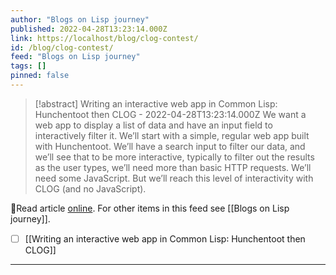 ```yaml
---
author: "Blogs on Lisp journey"
published: 2022-04-28T13:23:14.000Z
link: https://localhost/blog/clog-contest/
id: /blog/clog-contest/
feed: "Blogs on Lisp journey"
tags: []
pinned: false
---
```

> [!abstract] Writing an interactive web app in Common Lisp: Hunchentoot then CLOG - 2022-04-28T13:23:14.000Z
> We want a web app to display a list of data and have an input field to interactively filter it. We’ll start with a simple, regular web app built with Hunchentoot. We’ll have a search input to filter our data, and we’ll see that to be more interactive, typically to filter out the results as the user types, we’ll need more than basic HTTP requests. We’ll need some JavaScript. But we’ll reach this level of interactivity with CLOG (and no JavaScript).

🔗Read article [online](https://localhost/blog/clog-contest/). For other items in this feed see [[Blogs on Lisp journey]].

- [ ] [[Writing an interactive web app in Common Lisp꞉ Hunchentoot then CLOG]]
- - -

